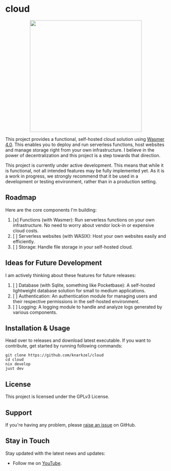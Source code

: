 # cloud

<p align="center">
  <img src="https://github.com/knarkzel/cloud/blob/master/web/static/thunder.png" width="350">
</p>

This project provides a functional, self-hosted cloud solution using
[Wasmer 4.0](https://wasmer.io/). This enables you to deploy and run
serverless functions, host websites and manage storage right from your
own infrastructure. I believe in the power of decentralization and
this project is a step towards that direction.

This project is currently under active development. This means that
while it is functional, not all intended features may be fully implemented
yet. As it is a work in progress, we strongly recommend that it be
used in a development or testing environment, rather than in a production
setting.

## Roadmap

Here are the core components I'm building:

1. [x] Functions (with Wasmer): Run serverless functions on your own infrastructure. No need to worry about vendor lock-in or expensive cloud costs.
2. [ ] Serverless websites (with WASIX): Host your own websites easily and efficiently.
3. [ ] Storage: Handle file storage in your self-hosted cloud.

## Ideas for Future Development

I am actively thinking about these features for future releases:

1. [ ] Database (with Sqlite, something like Pocketbase): A self-hosted lightweight database solution for small to medium applications.
2. [ ] Authentication: An authentication module for managing users and their respective permissions in the self-hosted environment.
3. [ ] Logging: A logging module to handle and analyze logs generated by various components.

## Installation & Usage

Head over to releases and download latest executable. If you want to
contribute, get started by running following commands:

```
git clone https://github.com/knarkzel/cloud
cd cloud
nix develop
just dev
```

## License

This project is licensed under the GPLv3 License.

## Support

If you're having any problem, please [raise an issue](https://github.com/knarkzel/cloud/issues/new) on GitHub.

## Stay in Touch

Stay updated with the latest news and updates:

- Follow me on [YouTube](https://youtube.com/@svelterust).
